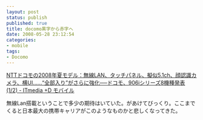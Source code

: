 ```yaml
---
layout: post
status: publish
published: true
title: docomo黒字から赤字へ
date: 2008-05-28 23:12:54
categories:
- mobile
tags:
- Docomo
---
```

<a href="http://plusd.itmedia.co.jp/mobile/articles/0805/27/news070.html">NTTドコモの2008年夏モデル：無線LAN、タッチパネル、擬似5.1ch、顔認識カメラ、横UI……“全部入り”がさらに強化──ドコモ、906iシリーズ8機種発表 (1/2) - ITmedia +D モバイル</a>

無線Lan搭載ということで多少の期待はいていた。があけてびっくり。ここまでくると日本最大の携帯キャリアがこのようなものかと悲しくなってきた。
